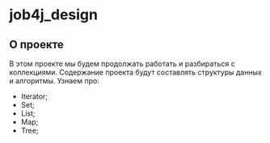 # job4j_design

## О проекте

В этом проекте мы будем продолжать работать и разбираться с коллекциями. 
Содержание проекта будут составлять структуры данных и алгоритмы.
Узнаем про:
- Iterator;
- Set;
- List;
- Map;
- Tree;

